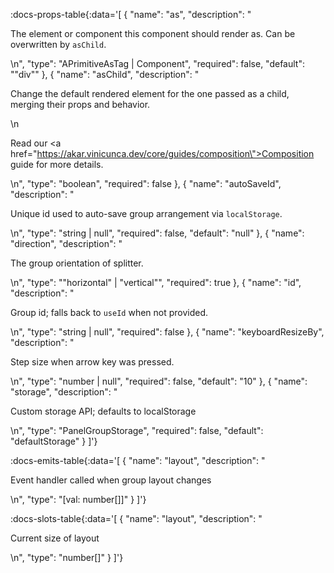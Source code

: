 <!-- This file was automatic generated. Do not edit it manually -->

:docs-props-table{:data='[
  {
    "name": "as",
    "description": "<p>The element or component this component should render as. Can be overwritten by <code>asChild</code>.</p>\n",
    "type": "APrimitiveAsTag | Component",
    "required": false,
    "default": "\"div\""
  },
  {
    "name": "asChild",
    "description": "<p>Change the default rendered element for the one passed as a child, merging their props and behavior.</p>\n<p>Read our <a href=\"https://akar.vinicunca.dev/core/guides/composition\">Composition</a> guide for more details.</p>\n",
    "type": "boolean",
    "required": false
  },
  {
    "name": "autoSaveId",
    "description": "<p>Unique id used to auto-save group arrangement via <code>localStorage</code>.</p>\n",
    "type": "string | null",
    "required": false,
    "default": "null"
  },
  {
    "name": "direction",
    "description": "<p>The group orientation of splitter.</p>\n",
    "type": "\"horizontal\" | \"vertical\"",
    "required": true
  },
  {
    "name": "id",
    "description": "<p>Group id; falls back to <code>useId</code> when not provided.</p>\n",
    "type": "string | null",
    "required": false
  },
  {
    "name": "keyboardResizeBy",
    "description": "<p>Step size when arrow key was pressed.</p>\n",
    "type": "number | null",
    "required": false,
    "default": "10"
  },
  {
    "name": "storage",
    "description": "<p>Custom storage API; defaults to localStorage</p>\n",
    "type": "PanelGroupStorage",
    "required": false,
    "default": "defaultStorage"
  }
]'} 

:docs-emits-table{:data='[
  {
    "name": "layout",
    "description": "<p>Event handler called when group layout changes</p>\n",
    "type": "[val: number[]]"
  }
]'} 

:docs-slots-table{:data='[
  {
    "name": "layout",
    "description": "<p>Current size of layout</p>\n",
    "type": "number[]"
  }
]'} 
